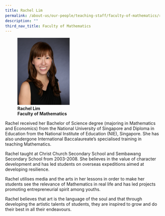 ```yaml
---
title: Rachel Lim
permalink: /about-us/our-people/teaching-staff/faculty-of-mathematics/rachel-lim/
description: ""
third_nav_title: Faculty of Mathematics
---
```

<figure>
<img style="width:40%" src="/images/rachel-lim.jpg">
<figcaption> <strong>Rachel Lim<br>
Faculty of Mathematics</strong>
</figcaption>
</figure>

Rachel received her Bachelor of Science degree (majoring in Mathematics and Economics) from the National University of Singapore and Diploma in Education from the National Institute of Education (NIE), Singapore. She has also undergone International Baccalaureate’s specialised training in teaching Mathematics.

  

Rachel taught at Christ Church Secondary School and Sembawang Secondary School from 2003-2008. She believes in the value of character development and has led students on overseas expeditions aimed at developing resilience.

  

Rachel utilises media and the arts in her lessons in order to make her students see the relevance of Mathematics in real life and has led projects promoting entrepreneurial spirit among youths.

Rachel believes that art is the language of the soul and that through developing the artistic talents of students, they are inspired to grow and do their best in all their endeavours.